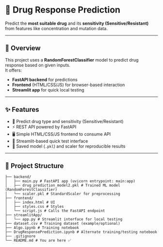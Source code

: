 # 💊 Drug Response Prediction

Predict the **most suitable drug** and its **sensitivity (Sensitive/Resistant)** from features like concentration and mutation data.

---

## 📌 Overview

This project uses a **RandomForestClassifier** model to predict drug response based on given inputs.  
It offers:
- **FastAPI backend** for predictions
- **Frontend** (HTML/CSS/JS) for browser-based interaction
- **Streamlit app** for quick local testing

---

## ✨ Features

- 🔮 Predict drug type and sensitivity (Sensitive/Resistant)
- ⚡ REST API powered by FastAPI
- 🖥️ Simple HTML/CSS/JS frontend to consume API
- 🚀 Streamlit-based quick test interface
- 🧱 Saved model (`.pkl`) and scaler for reproducible results

---

## 📂 Project Structure

```plaintext
├── backend/  
│   ├── main.py # FastAPI app (uvicorn entrypoint: main:app)  
│   ├── drug_prediction_model2.pkl # Trained ML model (RandomForestClassifier)  
│   └── scaler.pkl # StandardScaler for preprocessing  
├── frontend/  
│   ├── index.html # UI  
│   ├── styles.css # Styles  
│   └── script.js # Calls the FastAPI endpoint  
├── streamlitApp/  
│   └── app.py # Streamlit interface for local testing  
├── dataset.csv # Training dataset (example/optional)  
├── Algo.ipynb # Training notebook  
├── DrugResponsePrediction.ipynb # Alternate training/testing notebook  
├── .gitignore  
└── README.md # You are here ✅  
